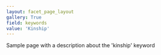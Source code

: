 ```yaml
---
layout: facet_page_layout
gallery: True
field: keywords
value: 'Kinship'
---
```


Sample page with a description about the 'kinship' keyword